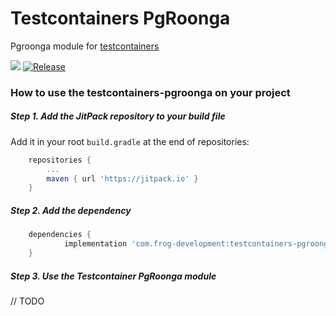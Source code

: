 # Testcontainers PgRoonga
Pgroonga module for [testcontainers](https://www.testcontainers.org/)

[![](https://jitci.com/gh/FrogDevelopment/testcontainers-pgroonga/svg)](https://jitci.com/gh/FrogDevelopment/testcontainers-pgroonga)
[![Release](https://jitpack.io/v/com.frog-development/testcontainers-pgroonga.svg)](https://jitpack.io/#com.frog-development/testcontainers-pgroonga)

### How to use the testcontainers-pgroonga on your project
##### Step 1. Add the JitPack repository to your build file

Add it in your root `build.gradle` at the end of repositories:
```groovy
    repositories {
        ...
        maven { url 'https://jitpack.io' }
    }
```
##### Step 2. Add the dependency
```groovy
	dependencies {
	        implementation 'com.frog-development:testcontainers-pgroonga:1.1.1'
	}
```
##### Step 3. Use the Testcontainer PgRoonga module
// TODO
